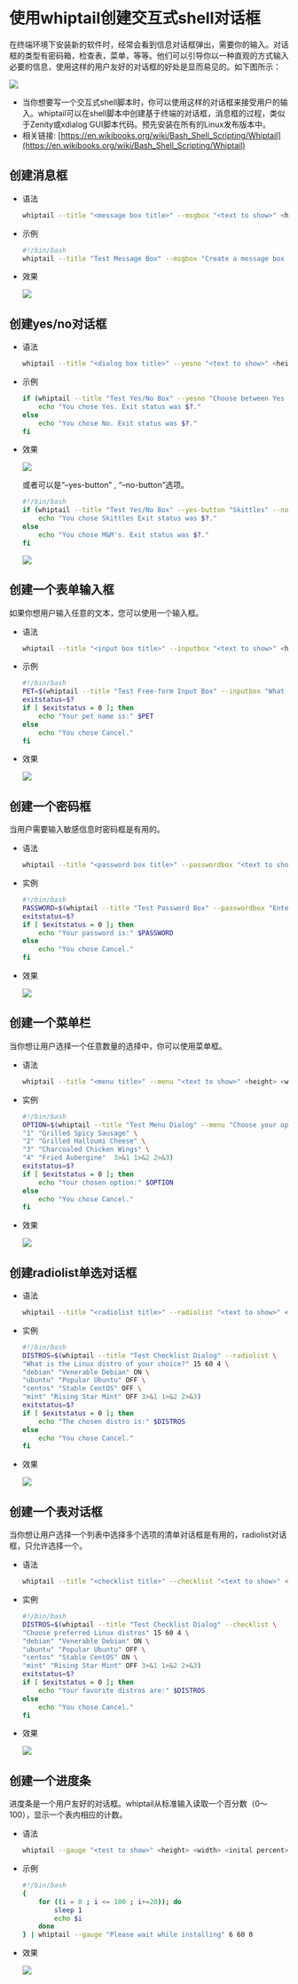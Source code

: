 # 使用whiptail创建交互式shell对话框 

在终端环境下安装新的软件时，经常会看到信息对话框弹出，需要你的输入。对话框的类型有密码箱，检查表，菜单，等等。他们可以引导你以一种直观的方式输入必要的信息，使用这样的用户友好的对话框的好处是显而易见的。如下图所示：

![](net-img-01-example-20240312204607-r922tkg.jpg)

- 当你想要写一个交互式shell脚本时，你可以使用这样的对话框来接受用户的输入。whiptail可以在shell脚本中创建基于终端的对话框，消息框的过程，类似于Zenity或xdialog GUI脚本代码。预先安装在所有的Linux发布版本中。
- 相关链接: [https://en.wikibooks.org/wiki/Bash_Shell_Scripting/Whiptail](https://en.wikibooks.org/wiki/Bash_Shell_Scripting/Whiptail)

## 创建消息框

- 语法

  ```bash
  whiptail --title "<message box title>" --msgbox "<text to show>" <height> <width>
  ```

- 示例

  ```bash
  #!/bin/bash
  whiptail --title "Test Message Box" --msgbox "Create a message box with whiptail. Choose Ok to continue." 10 60
  ```

- 效果

  ![](net-img-02-msgbox-20240312204607-rgj7ubx.jpg)

## 创建yes/no对话框

- 语法

  ```bash
  whiptail --title "<dialog box title>" --yesno "<text to show>" <height> <width>
  ```

- 示例

  ```bash
  if (whiptail --title "Test Yes/No Box" --yesno "Choose between Yes and No." 10 60) then
      echo "You chose Yes. Exit status was $?."
  else
      echo "You chose No. Exit status was $?."
  fi
  ```

- 效果

  ![](net-img-03-yesnobox-20240312204608-qq3qgcp.jpg)

  或者可以是“–yes-button” , “–no-button”选项。

  ```bash
  #!/bin/bash
  if (whiptail --title "Test Yes/No Box" --yes-button "Skittles" --no-button "M&M's"  --yesno "Which do you like better?" 10 60) then
      echo "You chose Skittles Exit status was $?."
  else
      echo "You chose M&M's. Exit status was $?."
  fi
  ```

  ![](net-img-03-yesnobox2-20240312204608-mnngkwo.jpg)

## 创建一个表单输入框

如果你想用户输入任意的文本，您可以使用一个输入框。

- 语法

  ```bash
  whiptail --title "<input box title>" --inputbox "<text to show>" <height> <width> <default-text>
  ```

- 示例

  ```bash
  #!/bin/bash
  PET=$(whiptail --title "Test Free-form Input Box" --inputbox "What is your pet's name?" 10 60 Wigglebutt 3>&1 1>&2 2>&3)
  exitstatus=$?
  if [ $exitstatus = 0 ]; then
      echo "Your pet name is:" $PET
  else
      echo "You chose Cancel."
  fi
  ```

- 效果

  ![](net-img-04-inputbox-20240312204608-1cjcvez.jpg)

## 创建一个密码框

当用户需要输入敏感信息时密码框是有用的。

- 语法

  ```bash
  whiptail --title "<password box title>" --passwordbox "<text to show>" <height> <width>
  ```

- 实例

  ```bash
  #!/bin/bash
  PASSWORD=$(whiptail --title "Test Password Box" --passwordbox "Enter your password and choose Ok to continue." 10 60 3>&1 1>&2 2>&3)
  exitstatus=$?
  if [ $exitstatus = 0 ]; then
      echo "Your password is:" $PASSWORD
  else
      echo "You chose Cancel."
  fi
  ```

- 效果

  ![](net-img-05-passwordbox-20240312204609-r3chtbz.jpg)

## 创建一个菜单栏

当你想让用户选择一个任意数量的选择中，你可以使用菜单框。

- 语法

  ```bash
  whiptail --title "<menu title>" --menu "<text to show>" <height> <width> <menu height> [ <tag> <item> ] . . .
  ```

- 实例

  ```bash
  #!/bin/bash
  OPTION=$(whiptail --title "Test Menu Dialog" --menu "Choose your option" 15 60 4 \
  "1" "Grilled Spicy Sausage" \
  "2" "Grilled Halloumi Cheese" \
  "3" "Charcoaled Chicken Wings" \
  "4" "Fried Aubergine"  3>&1 1>&2 2>&3)
  exitstatus=$?
  if [ $exitstatus = 0 ]; then
      echo "Your chosen option:" $OPTION
  else
      echo "You chose Cancel."
  fi
  ```

- 效果

  ![](net-img-06-menulist-20240312204610-dhslkf5.jpg)

## 创建radiolist单选对话框

- 语法

  ```bash
  whiptail --title "<radiolist title>" --radiolist "<text to show>" <height> <width> <list height> [ <tag> <item> <status> ] . . .
  ```

- 实例

  ```bash
  #!/bin/bash
  DISTROS=$(whiptail --title "Test Checklist Dialog" --radiolist \
  "What is the Linux distro of your choice?" 15 60 4 \
  "debian" "Venerable Debian" ON \
  "ubuntu" "Popular Ubuntu" OFF \
  "centos" "Stable CentOS" OFF \
  "mint" "Rising Star Mint" OFF 3>&1 1>&2 2>&3)
  exitstatus=$?
  if [ $exitstatus = 0 ]; then
      echo "The chosen distro is:" $DISTROS
  else
      echo "You chose Cancel."
  fi
  ```

- 效果

  ![](net-img-07-radiolist-20240312204610-l88h1x2.jpg)

## 创建一个表对话框

当你想让用户选择一个列表中选择多个选项的清单对话框是有用的，radiolist对话框，只允许选择一个。

- 语法

  ```bash
  whiptail --title "<checklist title>" --checklist "<text to show>" <height> <width> <list height> [ <tag> <item> <status> ] . . .
  ```

- 实例

  ```bash
  #!/bin/bash
  DISTROS=$(whiptail --title "Test Checklist Dialog" --checklist \
  "Choose preferred Linux distros" 15 60 4 \
  "debian" "Venerable Debian" ON \
  "ubuntu" "Popular Ubuntu" OFF \
  "centos" "Stable CentOS" ON \
  "mint" "Rising Star Mint" OFF 3>&1 1>&2 2>&3)
  exitstatus=$?
  if [ $exitstatus = 0 ]; then
      echo "Your favorite distros are:" $DISTROS
  else
      echo "You chose Cancel."
  fi
  ```

- 效果

  ![](net-img-08-checklist-20240312204610-p223oha.jpg)

## 创建一个进度条

进度条是一个用户友好的对话框。whiptail从标准输入读取一个百分数（0～100），显示一个表内相应的计数。

- 语法

  ```bash
  whiptail --gauge "<test to show>" <height> <width> <inital percent>
  ```

- 示例

  ```bash
  #!/bin/bash
  {
      for ((i = 0 ; i <= 100 ; i+=20)); do
          sleep 1
          echo $i
      done
  } | whiptail --gauge "Please wait while installing" 6 60 0
  ```

- 效果

  ![](net-img-09-progessgauge-20240312204611-ecsi45i.jpg)
